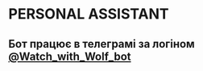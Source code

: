# **PERSONAL ASSISTANT**





## Бот працює в телеграмі за логіном [@Watch_with_Wolf_bot](https://web.telegram.org/k/#@Watch_with_Wolf_bot)